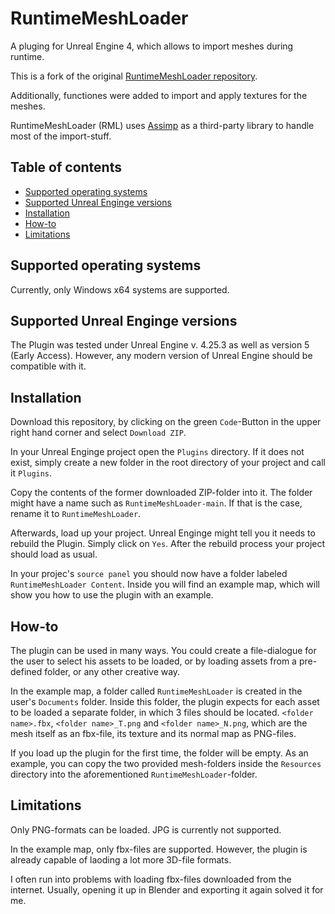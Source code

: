 RuntimeMeshLoader
==================
A pluging for Unreal Engine 4, which allows to import meshes during runtime.

This is a fork of the original [RuntimeMeshLoader repository](https://github.com/GameInstitute/RuntimeMeshLoader).

Additionally, functiones were added to import and apply textures for the meshes.

RuntimeMeshLoader (RML) uses [Assimp](https://github.com/assimp/assimp) as a third-party library to handle most of the import-stuff.
 
## Table of contents
* [Supported operating systems](#supported-operating-systems)
* [Supported Unreal Enginge versions](#supported-unreal-enginge-versions)
* [Installation](#installation)
* [How-to](#how-to)
* [Limitations](#limitations)


## Supported operating systems
Currently, only Windows x64 systems are supported.

## Supported Unreal Enginge versions
The Plugin was tested under Unreal Engine v. 4.25.3 as well as version 5 (Early Access). However, any modern version of Unreal Engine should be compatible with it.

## Installation
Download this repository, by clicking on the green `Code`-Button in the upper right hand corner and select `Download ZIP`.

In your Unreal Enginge project open the `Plugins` directory. If it does not exist, simply create a new folder in the root directory of your project and call it `Plugins`.

Copy the contents of the former downloaded ZIP-folder into it. The folder might have a name such as `RuntimeMeshLoader-main`. If that is the case, rename it to `RuntimeMeshLoader`.

Afterwards, load up your project. Unreal Enginge might tell you it needs to rebuild the Plugin. Simply click on `Yes`. After the rebuild process your project should load as usual.

In your projec's `source panel` you should now have a folder labeled `RuntimeMeshLoader Content`. Inside you will find an example map, which will show you how to use the plugin with an example.

## How-to
The plugin can be used in many ways. You could create a file-dialogue for the user to select his assets to be loaded, or by loading assets from a pre-defined folder, or any other creative way.

In the example map, a folder called `RuntimeMeshLoader` is created in the user's `Documents` folder. Inside this folder, the plugin expects for each asset to be loaded a separate folder, in which 3 files should be located. `<folder name>.fbx`, `<folder name>_T.png` and `<folder name>_N.png`, which are the mesh itself as an fbx-file, its texture and its normal map as PNG-files.

If you load up the plugin for the first time, the folder will be empty. As an example, you can copy the two provided mesh-folders inside the `Resources` directory into the aforementioned `RuntimeMeshLoader`-folder.

## Limitations
Only PNG-formats can be loaded. JPG is currently not supported.

In the example map, only fbx-files are supported. However, the plugin is already capable of laoding a lot more 3D-file formats.

I often run into problems with loading fbx-files downloaded from the internet. Usually, opening it up in Blender and exporting it again solved it for me.

